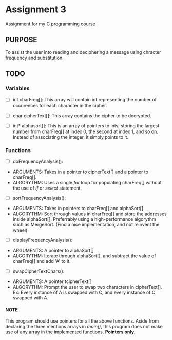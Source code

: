# Assignment 3

 Assignment for my C programming course

## PURPOSE

 To assist the user into reading and deciphering a message using chracter
 frequency and substitution.

## TODO

### Variables

  - [ ] int charFreq[]: This array will contain int representing the number of
  occurences for each character in the cipher.

  - [ ] char cipherText[]: This array contains the cipher to be decrypted.

  - [ ] int\* alphasort[]: This is an array of pointers to ints, storing the
  largest number from charFreq[] at index 0, the second at index 1, and so on.
  Instead of associating the integer, it simply points to it.

### Functions

 - [ ] doFrequencyAnalysis():
  - ARGUMENTS: Takes in a pointer to cipherText[] and a pointer to charFreq[].
  - ALGORYTHM: Uses a single *for* loop for populating charFreq[] without the
  use of *if* or *select* statement.

 - [ ] sortFrequencyAnalysis():
  - ARGUMENTS: Takes in pointers to charFreq[] and alphaSort[]
  - ALGORYTHM: Sort through values in charFreq[] and store the addresses
  inside alphaSort[]. Preferrably using a high-performance algorythm such
  as MergeSort. (Find a nice implementation, and not reinvent the wheel)

 - [ ] displayFrequencyAnalysis():
  - ARGUMENTS: A pointer to alphaSort[]
  - ALGORYTHM: Iterate through alphaSort[], and subtract the value of
  charFreq[] and add 'A' to it.

 - [ ] swapCipherTextChars():
  - ARGUMENTS: A pointer tcipherText[]
  - ALGORYTHM: Prompt the user to swap two characters in cipherText[].
  Ex: Every instance of A is swapped with C, and every instance
  of C swapped with A.

#### NOTE

 This program should use pointers for all the above functions. Aside from
 declaring the three mentions arrays in *main()*, this program does not make
 use of any array in the implemented functions. **Pointers only.**
